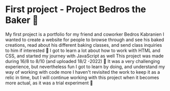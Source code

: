 # First project - Project Bedros the Baker 🥐

My first project is a portfolio for my friend and coworker Bedros Kabranien
I wanted to create a website for people to browse through and see his baked creations, read about his different baking classes, and send class inquiries to him if interested
🥖
I got to learn a lot about how to work with HTML and CSS, and started my journey with JavaScript as well
This project was made during 16/8 to 8/10 (and uploaded 18/2 -2022)
🍞
It was a very challenging experience, but nevertheless fun
I got to learn by doing, and understand my way of working with code more
I haven't revisited the work to keep it as a relic in time, but I will continue working with this project when it becomes more actual, as it was a trial experiment 🥐
